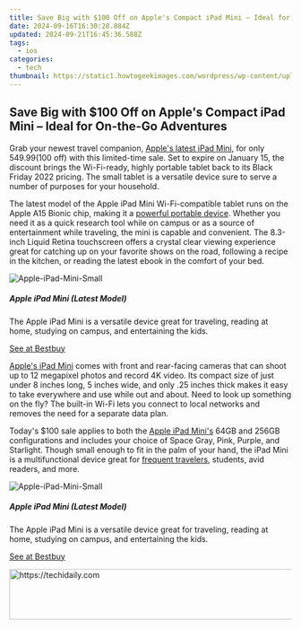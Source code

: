 ```yaml
---
title: Save Big with $100 Off on Apple's Compact iPad Mini – Ideal for On-the-Go Adventures
date: 2024-09-16T16:30:28.884Z
updated: 2024-09-21T16:45:36.588Z
tags:
  - ios
categories:
  - tech
thumbnail: https://static1.howtogeekimages.com/wordpress/wp-content/uploads/2023/01/Apple-iPad-Mini-Hero.jpg
---
```


## Save Big with $100 Off on Apple's Compact iPad Mini – Ideal for On-the-Go Adventures

Grab your newest travel companion, [Apple's latest iPad Mini](https://shop-links.co/link/?exclusive=1&publisher_slug=itechdaily19598&url=https%3A%2F%2Fwww.bestbuy.com%2Fsite%2Fapple-ipad-mini-latest-model-with-wi-fi-256gb-space-gray%2F4901906.p%3FskuId%3D4901906), for only $549.99 ($100 off) with this limited-time sale. Set to expire on January 15, the discount brings the Wi-Fi-ready, highly portable tablet back to its Black Friday 2022 pricing. The small tablet is a versatile device sure to serve a number of purposes for your household.

 The latest model of the Apple iPad Mini Wi-Fi-compatible tablet runs on the Apple A15 Bionic chip, making it a [powerful portable device](https://video-screen-grab.techidaily.com/new-rogue-realms-decades-best-representation-for-2024/). Whether you need it as a quick research tool while on campus or as a source of entertainment while traveling, the mini is capable and convenient. The 8.3-inch Liquid Retina touchscreen offers a crystal clear viewing experience great for catching up on your favorite shows on the road, following a recipe in the kitchen, or reading the latest ebook in the comfort of your bed.

![Apple-iPad-Mini-Small](https://static1.howtogeekimages.com/wordpress/wp-content/uploads/2023/06/apple-ipad-mini-small.jpg) 

#####  Apple iPad Mini (Latest Model) 

The Apple iPad Mini is a versatile device great for traveling, reading at home, studying on campus, and entertaining the kids.

[See at Bestbuy](https://shop-links.co/link/?exclusive=1&publisher_slug=itechdaily19598&url=https%3A%2F%2Fwww.bestbuy.com%2Fsite%2Fapple-ipad-mini-latest-model-with-wi-fi-256gb-space-gray%2F4901906.p%3FskuId%3D4901906%2522target%253D%2522_blank) 

[Apple's iPad Mini](https://apple-account.techidaily.com/in-2024-apple-id-locked-or-disabled-on-iphone-14-7-mehtods-you-cant-miss-by-drfone-ios/) comes with front and rear-facing cameras that can shoot up to 12 megapixel photos and record 4K video. Its compact size of just under 8 inches long, 5 inches wide, and only .25 inches thick makes it easy to take everywhere and use while out and about. Need to look up something on the fly? The built-in Wi-Fi lets you connect to local networks and removes the need for a separate data plan.

 Today's $100 sale applies to both the [Apple iPad Mini's](https://shop-links.co/link/?exclusive=1&publisher_slug=itechdaily19598&url=https%3A%2F%2Fwww.bestbuy.com%2Fsite%2Fapple-ipad-mini-latest-model-with-wi-fi-256gb-space-gray%2F4901906.p%3FskuId%3D4901906) 64GB and 256GB configurations and includes your choice of Space Gray, Pink, Purple, and Starlight. Though small enough to fit in the palm of your hand, the iPad Mini is a multifunctional device great for [frequent travelers](https://screen-sharing-recording.techidaily.com/updated-in-2024-capturing-screen-content-on-huawei-mate-10-20-and-p-series-phones-via-built-in-recorders/), students, avid readers, and more.

![Apple-iPad-Mini-Small](https://static1.howtogeekimages.com/wordpress/wp-content/uploads/2023/06/apple-ipad-mini-small.jpg) 

#####  Apple iPad Mini (Latest Model) 

The Apple iPad Mini is a versatile device great for traveling, reading at home, studying on campus, and entertaining the kids.

[See at Bestbuy](https://shop-links.co/link/?exclusive=1&publisher_slug=itechdaily19598&url=https%3A%2F%2Fwww.bestbuy.com%2Fsite%2Fapple-ipad-mini-latest-model-with-wi-fi-256gb-space-gray%2F4901906.p%3FskuId%3D4901906%2522target%253D%2522_blank)

<ins class="adsbygoogle"
     style="display:block"
     data-ad-format="autorelaxed"
     data-ad-client="ca-pub-7571918770474297"
     data-ad-slot="1223367746"></ins>

<ins class="adsbygoogle"
     style="display:block"
     data-ad-client="ca-pub-7571918770474297"
     data-ad-slot="8358498916"
     data-ad-format="auto"
     data-full-width-responsive="true"></ins>



<!-- affiliate ads begin -->
<a href="https://bluettifr.pxf.io/c/5597632/2145082/17095" target="_top" id="2145082">
  <img src="//a.impactradius-go.com/display-ad/17095-2145082" border="0" alt="https://techidaily.com" width="728" height="90"/>
</a>
<img height="0" width="0" src="https://bluettifr.pxf.io/i/5597632/2145082/17095" style="position:absolute;visibility:hidden;" border="0" />
<!-- affiliate ads end -->

